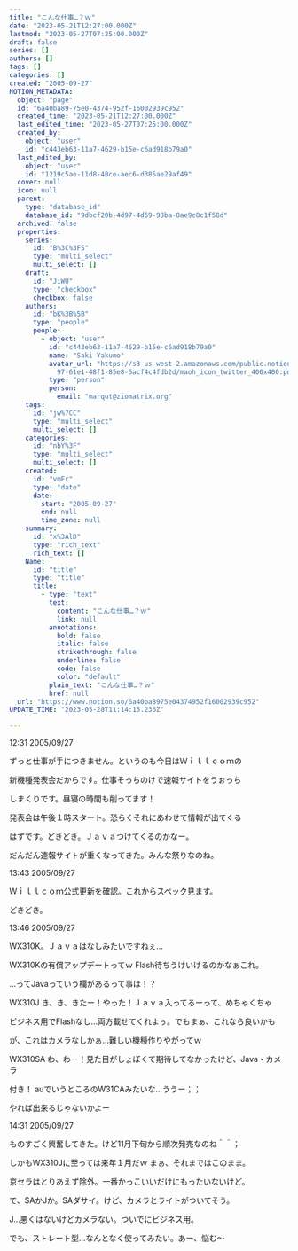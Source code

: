 ```yaml
---
title: "こんな仕事…？ｗ"
date: "2023-05-21T12:27:00.000Z"
lastmod: "2023-05-27T07:25:00.000Z"
draft: false
series: []
authors: []
tags: []
categories: []
created: "2005-09-27"
NOTION_METADATA:
  object: "page"
  id: "6a40ba89-75e0-4374-952f-16002939c952"
  created_time: "2023-05-21T12:27:00.000Z"
  last_edited_time: "2023-05-27T07:25:00.000Z"
  created_by:
    object: "user"
    id: "c443eb63-11a7-4629-b15e-c6ad918b79a0"
  last_edited_by:
    object: "user"
    id: "1219c5ae-11d8-48ce-aec6-d385ae29af49"
  cover: null
  icon: null
  parent:
    type: "database_id"
    database_id: "9dbcf20b-4d97-4d69-98ba-8ae9c8c1f58d"
  archived: false
  properties:
    series:
      id: "B%3C%3FS"
      type: "multi_select"
      multi_select: []
    draft:
      id: "JiWU"
      type: "checkbox"
      checkbox: false
    authors:
      id: "bK%3B%5B"
      type: "people"
      people:
        - object: "user"
          id: "c443eb63-11a7-4629-b15e-c6ad918b79a0"
          name: "Saki Yakumo"
          avatar_url: "https://s3-us-west-2.amazonaws.com/public.notion-static.com/3ad1c4\
            97-61e1-48f1-85e8-6acf4c4fdb2d/maoh_icon_twitter_400x400.png"
          type: "person"
          person:
            email: "marqut@ziomatrix.org"
    tags:
      id: "jw%7CC"
      type: "multi_select"
      multi_select: []
    categories:
      id: "nbY%3F"
      type: "multi_select"
      multi_select: []
    created:
      id: "vmFr"
      type: "date"
      date:
        start: "2005-09-27"
        end: null
        time_zone: null
    summary:
      id: "x%3AlD"
      type: "rich_text"
      rich_text: []
    Name:
      id: "title"
      type: "title"
      title:
        - type: "text"
          text:
            content: "こんな仕事…？ｗ"
            link: null
          annotations:
            bold: false
            italic: false
            strikethrough: false
            underline: false
            code: false
            color: "default"
          plain_text: "こんな仕事…？ｗ"
          href: null
  url: "https://www.notion.so/6a40ba8975e04374952f16002939c952"
UPDATE_TIME: "2023-05-28T11:14:15.236Z"

---
```

<link rel="stylesheet" href="https://cdn.jsdelivr.net/npm/katex@0.16.2/dist/katex.min.css" integrity="sha384-bYdxxUwYipFNohQlHt0bjN/LCpueqWz13HufFEV1SUatKs1cm4L6fFgCi1jT643X" crossorigin="anonymous">


12:31 2005/09/27


ずっと仕事が手につきません。というのも今日はＷｉｌｌｃｏｍの


新機種発表会だからです。仕事そっちのけで速報サイトをうぉっち


しまくりです。昼寝の時間も削ってます！


発表会は午後１時スタート。恐らくそれにあわせて情報が出てくる


はずです。どきどき。Ｊａｖａつけてくるのかなー。


だんだん速報サイトが重くなってきた。みんな祭りなのね。


13:43 2005/09/27


Ｗｉｌｌｃｏｍ公式更新を確認。これからスペック見ます。


どきどき。


13:46 2005/09/27


WX310K。Ｊａｖａはなしみたいですねぇ…


WX310Kの有償アップデートってｗ Flash待ちうけいけるのかなぁこれ。


…ってJavaっていう欄があるって事は！？


WX310J き、き、きたー！やった！Ｊａｖａ入ってるーって、めちゃくちゃ


ビジネス用でFlashなし…両方載せてくれよぅ。でもまぁ、これなら良いかも


が、これはカメラなしかぁ…難しい機種作りやがってｗ


WX310SA わ、わー！見た目がしょぼくて期待してなかったけど、Java・カメラ


付き！ auでいうところのW31CAみたいな…ううー；；


やれば出来るじゃないかよー


14:31 2005/09/27


ものすごく興奮してきた。けど11月下旬から順次発売なのね＾＾；


しかもWX310Jに至っては来年１月だｗ まぁ、それまではこのまま。


京セラはとりあえず除外。一番かっこいいだけにもったいないけど。


で、SAかJか。SAダサイ。けど、カメラとライトがついてそう。


J…悪くはないけどカメラない。ついでにビジネス用。


でも、ストレート型…なんとなく使ってみたい。あー、悩む～

